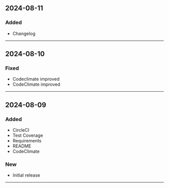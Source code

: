 ## 2024-08-11

### Added
- Changelog
------------------
## 2024-08-10

### Fixed
- Codeclimate improved 
- CodeClimate improved
------------------
## 2024-08-09

### Added
- CircleCI
- Test Coverage
- Requirements
- README
- CodeClimate

### New
* Initial release
------------------